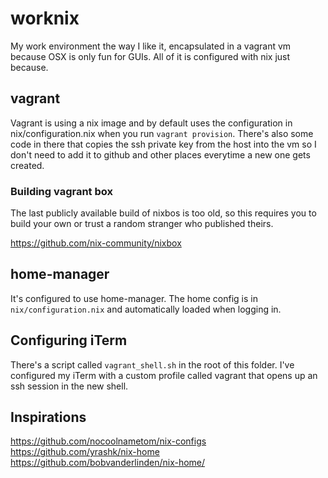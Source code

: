 # worknix
My work environment the way I like it, encapsulated in a vagrant vm because OSX is only fun 
for GUIs. All of it is configured with nix just because.

## vagrant
Vagrant is using a nix image and by default uses the configuration in nix/configuration.nix 
when you run `vagrant provision`. There's also some code in there that copies the ssh private 
key from the host into the vm so I don't need to add it to github and other places everytime 
a new one gets created.

### Building vagrant box
The last publicly available build of nixbos is too old, so this requires you to build your own 
or trust a random stranger who published theirs.

https://github.com/nix-community/nixbox

## home-manager
It's configured to use home-manager. The home config is in `nix/configuration.nix` and automatically 
loaded when logging in. 

## Configuring iTerm
There's a script called `vagrant_shell.sh` in the root of this folder. I've configured my iTerm 
with a custom profile called vagrant that opens up an ssh session in the new shell. 

## Inspirations
https://github.com/nocoolnametom/nix-configs
https://github.com/yrashk/nix-home
https://github.com/bobvanderlinden/nix-home/
